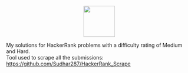 <p align="center">
    <a href="https://www.hackerrank.com/sudhar287">
        <img height=85 src="https://d3keuzeb2crhkn.cloudfront.net/hackerrank/assets/styleguide/logo_wordmark-f5c5eb61ab0a154c3ed9eda24d0b9e31.svg">
    </a>
</p>

My solutions for HackerRank problems with a difficulty rating of Medium and Hard. <br/>
Tool used to scrape all the submissions: https://github.com/Sudhar287/HackerRank_Scrape
